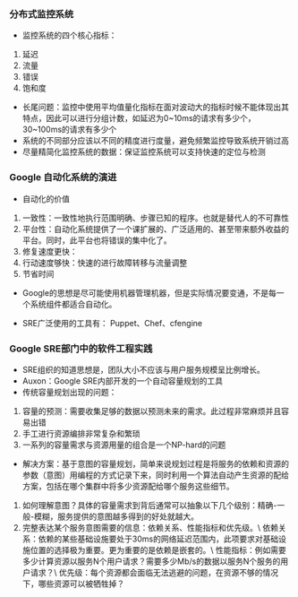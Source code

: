 ### 分布式监控系统
- 监控系统的四个核心指标：
1. 延迟
2. 流量
3. 错误
4. 饱和度
- 长尾问题：监控中使用平均值量化指标在面对波动大的指标时候不能体现出其特点，因此可以进行分组计数，如延迟为0~10ms的请求有多少个，30~100ms的请求有多少个
- 系统的不同部分应该以不同的精度进行度量，避免频繁监控导致系统开销过高
- 尽量精简化监控系统的数据：保证监控系统可以支持快速的定位与检测

### Google 自动化系统的演进

- 自动化的价值
1. 一致性：一致性地执行范围明确、步骤已知的程序。也就是替代人的不可靠性
2. 平台性：自动化系统提供了一个课扩展的、广泛适用的、甚至带来额外收益的平台。同时，此平台也将错误的集中化了。
3. 修复速度更快：
4. 行动速度够快：快速的进行故障转移与流量调整
5. 节省时间

- Google的思想是尽可能使用机器管理机器，但是实际情况要变通，不是每一个系统组件都适合自动化。

- SRE广泛使用的工具有： Puppet、Chef、cfengine

### Google SRE部门中的软件工程实践
- SRE组织的知道思想是，团队大小不应该与用户服务规模呈比例增长。
- Auxon：Google SRE内部开发的一个自动容量规划的工具
- 传统容量规划出现的问题：
1. 容量的预测：需要收集足够的数据以预测未来的需求。此过程非常麻烦并且容易出错
2. 手工进行资源编排非常复杂和繁琐
3. 一系列的容量需求与资源用量的组合是一个NP-hard的问题

- 解决方案：基于意图的容量规划，简单来说规划过程是将服务的依赖和资源的参数（意图）用编程的方式记录下来，同时利用一个算法自动产生资源的配给方案，包括在哪个集群中将多少资源配给哪个服务这些细节。
1. 如何理解意图？具体的容量需求到背后通常可以抽象以下几个级别：精确-一般-模糊，服务提供的意图越多得到的好处就越大。
2. 完整表达某个服务意图需要的信息：依赖关系、性能指标和优先级。\\
依赖关系：依赖的某些基础设施要处于30ms的网络延迟范围内，此项要求对基础设施位置的选择极为重要。更为重要的是依赖是嵌套的。\\
性能指标：例如需要多少计算资源以服务N个用户请求？需要多少Mb/s的数据以服务N个服务的用户请求？\\
优先级：每个资源都会面临无法逃避的问题，在资源不够的情况下，哪些资源可以被牺牲掉？